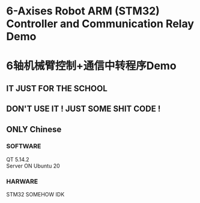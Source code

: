 # 6-Axises Robot ARM (STM32) Controller and Communication Relay Demo
# 6轴机械臂控制+通信中转程序Demo
## IT JUST FOR THE SCHOOL
## DON'T USE IT ! JUST SOME SHIT CODE !
## ONLY Chinese

### SOFTWARE
QT 5.14.2<br>
Server ON Ubuntu 20

### HARWARE
STM32 SOMEHOW IDK